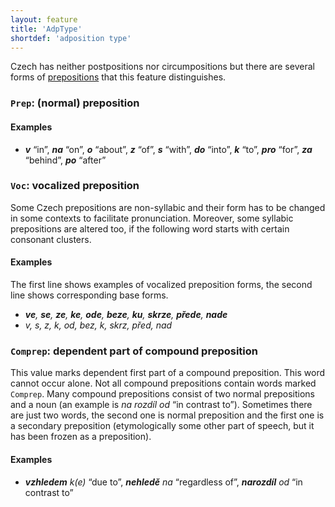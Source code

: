 ```yaml
---
layout: feature
title: 'AdpType'
shortdef: 'adposition type'
---
```


Czech has neither postpositions nor circumpositions but there are several forms of [prepositions](cs-pos/ADP)
that this feature distinguishes.

### `Prep`: (normal) preposition

#### Examples

* _<b>v</b>_ “in”, _<b>na</b>_ “on”, _<b>o</b>_ “about”, _<b>z</b>_ “of”, _<b>s</b>_ “with”, _<b>do</b>_ “into”, _<b>k</b>_ “to”, _<b>pro</b>_ “for”, _<b>za</b>_ “behind”, _<b>po</b>_ “after”

### `Voc`: vocalized preposition

Some Czech prepositions are non-syllabic and their form
has to be changed in some contexts to facilitate pronunciation.
Moreover, some syllabic prepositions are altered too, if the following word starts with certain consonant clusters.

#### Examples

The first line shows examples of vocalized preposition forms,
the second line shows corresponding base forms.

* _<b>ve</b>, <b>se</b>, <b>ze</b>, <b>ke</b>, <b>ode</b>, <b>beze</b>, <b>ku</b>, <b>skrze</b>, <b>přede</b>, <b>nade</b>_
* _v, s, z, k, od, bez, k, skrz, před, nad_

### `Comprep`: dependent part of compound preposition

This value marks dependent first part of a compound preposition. This word cannot occur alone.
Not all compound prepositions contain words marked `Comprep`.
Many compound prepositions consist of two normal prepositions and a noun
(an example is _na rozdíl od_ “in contrast to”).
Sometimes there are just two words, the second one is normal preposition and the first one
is a secondary preposition (etymologically some other part of speech, but it has been frozen as
a preposition).

#### Examples

* _<b>vzhledem</b> k(e)_ “due to”, _<b>nehledě</b> na_ “regardless of”, _<b>narozdíl</b> od_ “in contrast to”
